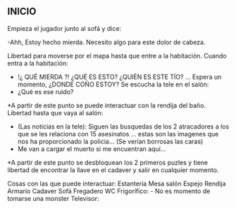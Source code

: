 ## INICIO

Empieza el jugador junto al sofá y dice:

-Ahh, Estoy hecho mierda. Necesito algo para este dolor de cabeza.

Libertad para moverse por el mapa hasta que entre a la habitación. Cuando entra a la habitación:
- !¿ QUÉ MIERDA ?! ¿QUÉ ES ESTO? ¿QUIÉN ES ESTE TÍO? ... Espera un momento, ¿DONDE COÑO ESTOY?
Se escucha la tele en el salón:
- ¿Qué es ese ruido?

*A partir de este punto se puede interactuar con la rendija del baño.
Libertad hasta que vaya al salón:
- (Las noticias en la tele): Siguen las busquedas de los 2 atracadores a los que se les relaciona con 15 asesinatos ... estas son las imagenes que nos ha proporcionado la policia... (Se verían borrosas las caras)
- Me van a cargar el muerto si me encuentran aquí...

*A partir de este punto se desbloquean los 2 primeros puzles y tiene libertad de encontrar la llave en el cadaver y salir en cualquier momento.

Cosas con las que puede interactuar:
Estanteria
Mesa salón
Espejo
Rendija
Armario
Cadaver
Sofá
Fregadero
WC
Frigorífico: - No es momento de tomarse una monster
Televisor:
